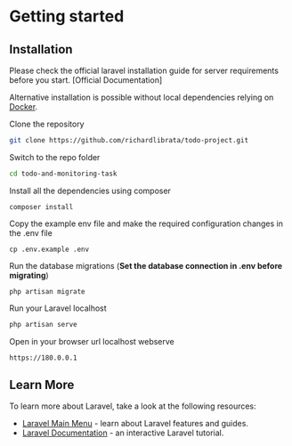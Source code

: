 # Getting started

## Installation

Please check the official laravel installation guide for server requirements before you start. [Official Documentation]

Alternative installation is possible without local dependencies relying on [Docker](#docker).

Clone the repository

```bash
git clone https://github.com/richardlibrata/todo-project.git
```

Switch to the repo folder

```bash
cd todo-and-monitoring-task
```

Install all the dependencies using composer

    composer install
    
Copy the example env file and make the required configuration changes in the .env file

    cp .env.example .env

Run the database migrations (**Set the database connection in .env before migrating**)

    php artisan migrate

Run your Laravel localhost

```bash
php artisan serve
```

Open in your browser url localhost webserve
    
    https://180.0.0.1

## Learn More

To learn more about Laravel, take a look at the following resources:

- [Laravel Main Menu](https://laravel.com/) - learn about Laravel features and guides.
- [Laravel Documentation](https://laravel.com/docs/11.x/readme) - an interactive Laravel tutorial.
